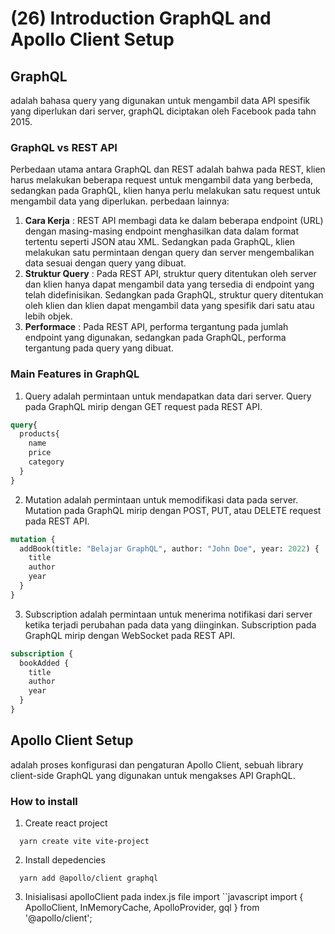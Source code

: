 # (26) Introduction GraphQL and Apollo Client Setup #
## GraphQL ##
adalah bahasa query yang digunakan untuk mengambil data API spesifik yang diperlukan dari server,
graphQL diciptakan oleh Facebook pada tahn 2015.
### GraphQL vs REST API ###
Perbedaan utama antara GraphQL dan REST adalah bahwa pada REST, klien harus melakukan beberapa request untuk mengambil data yang berbeda, sedangkan pada GraphQL, klien hanya perlu melakukan satu request untuk mengambil data yang diperlukan. perbedaan lainnya: 
1. **Cara Kerja** : REST API membagi data ke dalam beberapa endpoint (URL) dengan masing-masing endpoint menghasilkan data dalam format tertentu seperti JSON atau XML. Sedangkan pada GraphQL, klien melakukan satu permintaan dengan query dan server mengembalikan data sesuai dengan query yang dibuat.
2. **Struktur Query** : Pada REST API, struktur query ditentukan oleh server dan klien hanya dapat mengambil data yang tersedia di endpoint yang telah didefinisikan. Sedangkan pada GraphQL, struktur query ditentukan oleh klien dan klien dapat mengambil data yang spesifik dari satu atau lebih objek.
3. **Performace** : Pada REST API, performa tergantung pada jumlah endpoint yang digunakan, sedangkan pada GraphQL, performa tergantung pada query yang dibuat. 
### Main Features in GraphQL ###
1. Query
adalah permintaan untuk mendapatkan data dari server. Query pada GraphQL mirip dengan GET request pada REST API. 
``` graphql
query{
  products{
    name
    price
    category
  }
}
```
2. Mutation
adalah permintaan untuk memodifikasi data pada server. Mutation pada GraphQL mirip dengan POST, PUT, atau DELETE request pada REST API.
``` graphql
mutation {
  addBook(title: "Belajar GraphQL", author: "John Doe", year: 2022) {
    title
    author
    year
  }
}
```
3. Subscription
adalah permintaan untuk menerima notifikasi dari server ketika terjadi perubahan pada data yang diinginkan. Subscription pada GraphQL mirip dengan WebSocket pada REST API.
```graphql
subscription {
  bookAdded {
    title
    author
    year
  }
}
```

## Apollo Client Setup ##
adalah proses konfigurasi dan pengaturan Apollo Client, sebuah library client-side GraphQL yang digunakan untuk mengakses API GraphQL.
### How to install ###
1. Create react project
```console
  yarn create vite vite-project
```
2. Install depedencies
```console
  yarn add @apollo/client graphql
```
3. Inisialisasi apolloClient
pada index.js file import
``javascript
import { ApolloClient, InMemoryCache, ApolloProvider, gql } from '@apollo/client';
```
